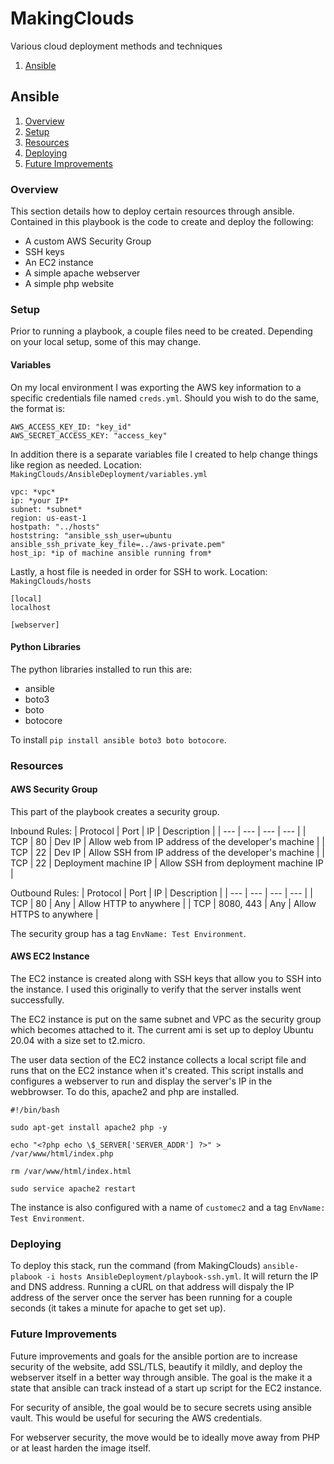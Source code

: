 # MakingClouds
Various cloud deployment methods and techniques 

1. [Ansible](#ansible)

## Ansible

1. [Overview](#overview)
2. [Setup](#setup)
3. [Resources](#resources)
4. [Deploying](#deploying)
5. [Future Improvements](#future-improvements)

### Overview 
This section details how to deploy certain resources through ansible. Contained in this playbook is the code to create and deploy the following:

- A custom AWS Security Group
- SSH keys
- An EC2 instance
- A simple apache webserver
- A simple php website

### Setup
Prior to running a playbook, a couple files need to be created. Depending on your local setup, some of this may change.

#### Variables
On my local environment I was exporting the AWS key information to a specific credentials file named `creds.yml`. Should you wish to do the same, the format is:
```
AWS_ACCESS_KEY_ID: "key_id"
AWS_SECRET_ACCESS_KEY: "access_key"
```

In addition there is a separate variables file I created to help change things like region as needed. Location: `MakingClouds/AnsibleDeployment/variables.yml`
```
vpc: *vpc* 
ip: *your IP*
subnet: *subnet*
region: us-east-1
hostpath: "../hosts"
hoststring: "ansible_ssh_user=ubuntu ansible_ssh_private_key_file=../aws-private.pem"
host_ip: *ip of machine ansible running from*
```

Lastly, a host file is needed in order for SSH to work.
Location: `MakingClouds/hosts`
```
[local]
localhost

[webserver]

```

#### Python Libraries

The python libraries installed to run this are:
- ansible
- boto3
- boto
- botocore

To install `pip install ansible boto3 boto botocore`.

### Resources

#### AWS Security Group

This part of the playbook creates a security group. 

Inbound Rules:
| Protocol | Port | IP | Description |
| --- | --- | --- | --- |
| TCP | 80 | Dev IP | Allow web from IP address of the developer's machine |
| TCP | 22 | Dev IP | Allow SSH from IP address of the developer's machine |
| TCP | 22 | Deployment machine IP | Allow SSH from deployment machine IP |

Outbound Rules:
| Protocol | Port | IP | Description |
| --- | --- | --- | --- |
| TCP | 80 | Any | Allow HTTP to anywhere |
| TCP | 8080, 443 | Any | Allow HTTPS to anywhere |

The security group has a tag `EnvName: Test Environment`.

#### AWS EC2 Instance

The EC2 instance is created along with SSH keys that allow you to SSH into the instance. I used this originally to verify that the server installs went successfully. 

The EC2 instance is put on the same subnet and VPC as the security group which becomes attached to it. The current ami is set up to deploy Ubuntu 20.04 with a size set to t2.micro. 

The user data section of the EC2 instance collects a local script file and runs that on the EC2 instance when it's created. This script installs and configures a webserver to run and display the server's IP in the webbrowser. To do this, apache2 and php are installed.

```
#!/bin/bash

sudo apt-get install apache2 php -y

echo "<?php echo \$_SERVER['SERVER_ADDR'] ?>" > /var/www/html/index.php

rm /var/www/html/index.html

sudo service apache2 restart
```

The instance is also configured with a name of `customec2` and a tag `EnvName: Test Environment`.

### Deploying

To deploy this stack, run the command (from MakingClouds) `ansible-plabook -i hosts AnsibleDeployment/playbook-ssh.yml`. It will return the IP and DNS address. Running a cURL on that address will dispaly the IP address of the server once the server has been running for a couple seconds (it takes a minute for apache to get set up).

### Future Improvements
Future improvements and goals for the ansible portion are to increase security of the website, add SSL/TLS, beautify it mildly, and deploy the webserver itself in a better way through ansible. The goal is the make it a state that ansible can track instead of a start up script for the EC2 instance.

For security of ansible, the goal would be to secure secrets using ansible vault. This would be useful for securing the AWS credentials.

For webserver security, the move would be to ideally move away from PHP or at least harden the image itself.